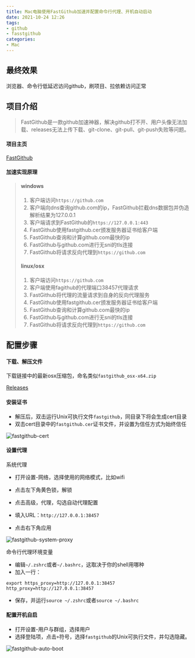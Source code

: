 ```yaml
---
title: Mac电脑使用FastGithub加速并配置命令行代理、开机自动启动
date: 2021-10-24 12:26
tags: 
- github
- fasstgithub
categories: 
- Mac
---
```





## 最终效果

浏览器、命令行低延迟访问github，刷项目、拉依赖访问正常

<!-- more -->




## 项目介绍
> FastGithub是一款github加速神器，解决github打不开、用户头像无法加载、releases无法上传下载、git-clone、git-pull、git-push失败等问题。


#### 项目主页
[FastGithub](https://github.com/dotnetcore/FastGithub)



#### 加速实现原理

>####  windows
>
>1. 客户端访问`https://github.com`
>2. 客户端向dns查询github.com的ip，FastGithub拦截dns数据包并伪造解析结果为127.0.0.1
>3. 客户端请求到FastGithub的`https://127.0.0.1:443`
>4. FastGithub使用fastgithub.cer颁发服务器证书给客户端
>5. FastGithub查询和计算github.com最快的ip
>6. FastGithub与github.com进行无sni的tls连接
>7. FastGithub将请求反向代理到`https://github.com`
>
>#### linux/osx
>
>1. 客户端访问`https://github.com`
>2. 客户端使用fagithub的代理端口38457代理请求
>3. FastGithub将代理的流量请求到自身的反向代理服务
>4. FastGithub使用fastgithub.cer颁发服务器证书给客户端
>5. FastGithub查询和计算github.com最快的ip
>6. FastGithub与github.com进行无sni的tls连接
>7. FastGithub将请求反向代理到`https://github.com`





## 配置步骤

#### 下载、解压文件

下载链接中的最新osx压缩包，命名类似`fastgithub_osx-x64.zip`

[Releases](https://github.com/dotnetcore/fastgithub/releases)





#### 安装证书

- 解压后，双击运行Unix可执行文件`fastgithub`，同目录下将会生成cert目录
- 双击cert目录中的`fastgithub.cer`证书文件，并设置为信任方式为始终信任

![fastgithub-cert](/images/fastgithub-cert.png)



#### 设置代理

系统代理

- 打开设置-网络，选择使用的网络模式，比如wifi
- 点击左下角黄色锁，解锁
- 点击高级，代理，勾选自动代理配置
- 填入URL：`http://127.0.0.1:38457`

- 点击右下角应用

![fastgithub-system-proxy](/images/fastgithub-system-proxy.png)



命令行代理环境变量

- 编辑`~/.zshrc`或者`~/.bashrc`，这取决于你的shell用哪种
- 加入一行：

```
export https_proxy=http://127.0.0.1:38457 http_proxy=http://127.0.0.1:38457
```

- 保存，并运行`source ~/.zshrc`或者`source ~/.bashrc`



#### 配置开机自启

- 打开设置-用户与群组，选择用户
- 选择登陆项，点击`+`符号，选择`fastgithub`的Unix可执行文件，并勾选隐藏。

![fastgithub-auto-boot](/images/fastgithub-auto-boot.png)

